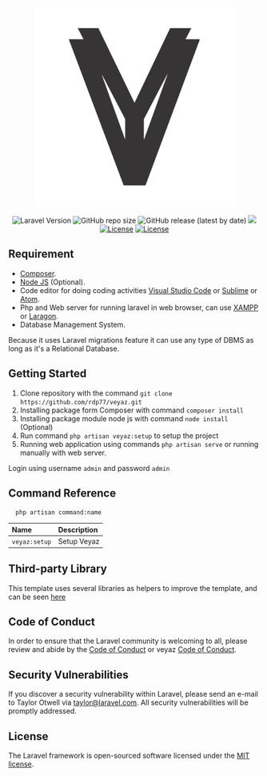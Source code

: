 <p align="center"><a href="https://laravel.com" target="_blank"><img src="veyaz.png" width="400"></a></p>

<p align="center">
<img alt="Laravel Version" src="https://img.shields.io/badge/Laravel%20Version-9.34.0-informational">
<img alt="GitHub repo size" src="https://img.shields.io/github/repo-size/rdp77/veyaz">
<img alt="GitHub release (latest by date)" src="https://img.shields.io/github/v/release/rdp77/veyaz">
<a href="https://www.codacy.com/gh/rdp77/veyaz/dashboard?utm_source=github.com&amp;utm_medium=referral&amp;utm_content=rdp77/veyaz&amp;utm_campaign=Badge_Grade"><img src="https://app.codacy.com/project/badge/Grade/d998aaac69b646dd9c5b06c9b386db04"/></a>
<a href="https://github.com/rdp77/veyaz/actions/workflows/laravel.yml"><img src="https://github.com/rdp77/veyaz/actions/workflows/laravel.yml/badge.svg" alt="License"></a>
<a href="https://github.com/rdp77/veyaz/blob/master/LICENSE"><img src="https://img.shields.io/packagist/l/laravel/framework" alt="License"></a>
</p>

## Requirement

- [Composer](https://getcomposer.org/).
- [Node JS](https://nodejs.org/en/) (Optional).
- Code editor for doing coding activities [Visual Studio Code](https://code.visualstudio.com/) or [Sublime](https://www.sublimetext.com/) or [Atom](https://atom.io/).
- Php and Web server for running laravel in web browser, can use [XAMPP](https://www.apachefriends.org/) or [Laragon](https://laragon.org/).
- Database Management System.

Because it uses Laravel migrations feature it can use any type of DBMS as long as it's a Relational Database.

## Getting Started

1. Clone repository with the command `git clone https://github.com/rdp77/veyaz.git`
2. Installing package form Composer with command `composer install`
3. Installing package module node js with command `node install` (Optional)
4. Run command `php artisan veyaz:setup` to setup the project
5. Running web application using commands `php artisan serve` or running manually with web server.

Login using username `admin` and password `admin`

## Command Reference

```
  php artisan command:name
```

| Name          | Description |
| :------------ | :---------- |
| `veyaz:setup` | Setup Veyaz |

## Third-party Library

This template uses several libraries as helpers to improve the template, and can be seen [here](/library.md)

## Code of Conduct

In order to ensure that the Laravel community is welcoming to all, please review and abide by the [Code of Conduct](https://laravel.com/docs/contributions#code-of-conduct) or veyaz [Code of Conduct](https://github.com/rdp77/veyaz/blob/master/CODE_OF_CONDUCT.md).

## Security Vulnerabilities

If you discover a security vulnerability within Laravel, please send an e-mail to Taylor Otwell via [taylor@laravel.com](mailto:taylor@laravel.com). All security vulnerabilities will be promptly addressed.

## License

The Laravel framework is open-sourced software licensed under the [MIT license](https://opensource.org/licenses/MIT).
